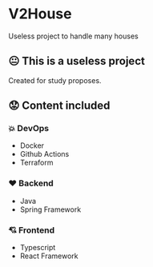 # V2House
Useless project to handle many houses

## :neutral_face:	This is a useless project
Created for study proposes.

## :worried: Content included
### :boom: DevOps
- Docker
- Github Actions
- Terraform
### :heart:	Backend
- Java
- Spring Framework
### :cupid:	Frontend
- Typescript
- React Framework
